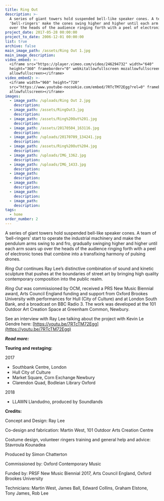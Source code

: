 ```yaml
---
title: Ring Out
description: >-
  A series of giant towers hold suspended bell-like speaker cones. A team of
  'bell-ringers' make the cones swing higher and higher until each arm soars up
  over the heads of the audience ringing forth with a peel of electronic tones.
project_date: 2017-05-28 00:00:00
project_to_date: 2006-12-01 00:00:00
list: true
archive: false
main_image_path: /assets/Ring Out 1.jpg
main_image_description:
video_embed: >-
  <iframe src="https://player.vimeo.com/video/246294732" width="640"
  height="360" frameborder="0" webkitallowfullscreen mozallowfullscreen
  allowfullscreen></iframe>
video_embed2: >-
  <iframe width="960" height="720"
  src="https://www.youtube-nocookie.com/embed/7RTcTM72Egg?rel=0" frameborder="0"
  allowfullscreen></iframe>
images:
  - image_path: /uploads/Ring Out 2.jpg
    description:
  - image_path: /assets/RingOut3.jpg
    description:
  - image_path: /assets/Ring%20Out%201.jpg
    description:
  - image_path: /assets/20170504_163116.jpg
    description:
  - image_path: /uploads/20170709_134241.jpg
    description:
  - image_path: /assets/Ring%20Out%204.jpg
    description:
  - image_path: /uploads/IMG_1362.jpg
    description:
  - image_path: /uploads/IMG_1433.jpg
    description:
  - image_path:
    description:
  - image_path:
    description:
  - image_path:
    description:
  - image_path:
    description:
tags:
  - home
order_number: 2
---
```


A series of giant towers hold suspended bell-like speaker cones. A team of ‘bell-ringers’ start to operate the industrial machinery and make the pendulum arms swing to and fro, gradually swinging higher and higher until each arm soars up over the heads of the audience ringing forth with a peel of electronic tones that combine into a transfixing harmony of pulsing drones.

*Ring Out* continues Ray Lee’s distinctive combination of sound and kinetic sculpture that pushes at the boundaries of street art by bringing high quality contemporary composition into the public realm.

*Ring Out* was commissioned by OCM, received a PRS New Music Biennial award, Arts Council England funding and support from Oxford Brookes University with performances for Hull (City of Culture) and at London South Bank, and a broadcast on BBC Radio 3. The work was developed at the 101 Outdoor Art Creation Space at Greenham Common, Newbury.

See an interview with Ray Lee talking about the project with Kevin Le Gendre here:&nbsp;[https://youtu.be/7RTcTM72Egg](https://youtu.be/7RTcTM72Egg)

***Read more:***

**Touring and restaging:**

2017

* Southbank Centre, London
* Hull City of Culture
* Market Square, Corn Exchange Newbury
* Clarendon Quad, Bodleian Library Oxford

2018

* LLAWN Llandudno, produced by Soundlands

**Credits:**

Concept and Design: Ray Lee

Co-design and fabrication: Martin West, 101 Outdoor Arts Creation Centre

Costume design, volunteer ringers training and general help and advice: Stavroula Kounadea

Produced by Simon Chatterton

Commissioned by: Oxford Contemporary Music

Funded by: PRSF New Music Biennial 2017, Arts Council England, Oxford Brookes University

Technicians: Martin West, James Ball, Edward Collins, Graham Elstone,&nbsp; Tony James, Rob Lee